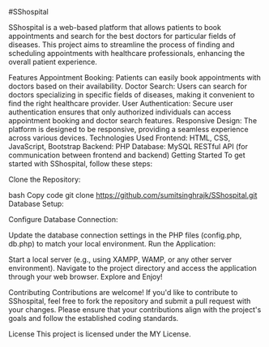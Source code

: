 #SShospital

SShospital is a web-based platform that allows patients to book appointments and search for the best doctors for particular fields of diseases. This project aims to streamline the process of finding and scheduling appointments with healthcare professionals, enhancing the overall patient experience.

Features
Appointment Booking: Patients can easily book appointments with doctors based on their availability.
Doctor Search: Users can search for doctors specializing in specific fields of diseases, making it convenient to find the right healthcare provider.
User Authentication: Secure user authentication ensures that only authorized individuals can access appointment booking and doctor search features.
Responsive Design: The platform is designed to be responsive, providing a seamless experience across various devices.
Technologies Used
Frontend: HTML, CSS, JavaScript, Bootstrap
Backend: PHP
Database: MySQL
RESTful API (for communication between frontend and backend)
Getting Started
To get started with SShospital, follow these steps:

Clone the Repository:

bash
Copy code
git clone https://github.com/sumitsinghrajk/SShospital.git
Database Setup:

Configure Database Connection:

Update the database connection settings in the PHP files (config.php, db.php) to match your local environment.
Run the Application:

Start a local server (e.g., using XAMPP, WAMP, or any other server environment).
Navigate to the project directory and access the application through your web browser.
Explore and Enjoy!

Contributing
Contributions are welcome! If you'd like to contribute to SShospital, feel free to fork the repository and submit a pull request with your changes. Please ensure that your contributions align with the project's goals and follow the established coding standards.

License
This project is licensed under the MY License.
